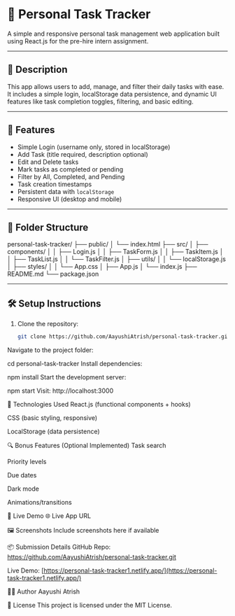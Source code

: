# 📝 Personal Task Tracker

A simple and responsive personal task management web application built using React.js for the pre-hire intern assignment.

---

## 📖 Description

This app allows users to add, manage, and filter their daily tasks with ease. It includes a simple login, localStorage data persistence, and dynamic UI features like task completion toggles, filtering, and basic editing.

---

## 🚀 Features

- Simple Login (username only, stored in localStorage)
- Add Task (title required, description optional)
- Edit and Delete tasks
- Mark tasks as completed or pending
- Filter by All, Completed, and Pending
- Task creation timestamps
- Persistent data with `localStorage`
- Responsive UI (desktop and mobile)

---

## 📂 Folder Structure

personal-task-tracker/
├── public/
│ └── index.html
├── src/
│ ├── components/
│ │ ├── Login.js
│ │ ├── TaskForm.js
│ │ ├── TaskItem.js
│ │ ├── TaskList.js
│ │ └── TaskFilter.js
│ ├── utils/
│ │ └── localStorage.js
│ ├── styles/
│ │ └── App.css
│ ├── App.js
│ └── index.js
├── README.md
└── package.json


---

## 🛠 Setup Instructions

1. Clone the repository:
   ```bash
   git clone https://github.com/AayushiAtrish/personal-task-tracker.git
Navigate to the project folder:


cd personal-task-tracker
Install dependencies:


npm install
Start the development server:


npm start
Visit: http://localhost:3000

🧰 Technologies Used
React.js (functional components + hooks)

CSS (basic styling, responsive)

LocalStorage (data persistence)

🔍 Bonus Features (Optional Implemented)
 Task search

 Priority levels

 Due dates

 Dark mode

 Animations/transitions

🔗 Live Demo
🌐 Live App URL

🖼 Screenshots
Include screenshots here if available

📦 Submission Details
GitHub Repo: https://github.com/AayushiAtrish/personal-task-tracker.git

Live Demo: [https://personal-task-tracker1.netlify.app/](https://personal-task-tracker1.netlify.app/)

🙋‍♀️ Author
Aayushi Atrish

📄 License
This project is licensed under the MIT License.

